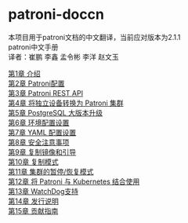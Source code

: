 # patroni-doccn
本项目用于patroni文档的中文翻译，当前应对版本为2.1.1<br/>
patroni中文手册<br/>
译者：崔鹏 李鑫 孟令彬 李洋 赵文玉<br/>

<a href='https://postgres-cn.github.io/patroni-doccn/tree/chapter1.html'>第1章 介绍<a/><br/>
<a href='https://postgres-cn.github.io/patroni-doccn/tree/chapter2.html'>第2章 Patroni配置<a/><br/>
<a href='https://postgres-cn.github.io/patroni-doccn/tree/chapter3.html'>第3章 Patroni REST API<a/><br/>
<a href='https://postgres-cn.github.io/patroni-doccn/tree/chapter4.html'>第4章 将独立设备转换为 Patroni 集群<a/><br/>
<a href='https://postgres-cn.github.io/patroni-doccn/tree/chapter5.html'>第5章 PostgreSQL 大版本升级<a/><br/>
<a href='https://postgres-cn.github.io/patroni-doccn/tree/chapter6.html'>第6章 环境配置设置<a/><br/>
<a href='https://postgres-cn.github.io/patroni-doccn/tree/chapter7.html'>第7章 YAML 配置设置<a/><br/>
<a href='https://postgres-cn.github.io/patroni-doccn/tree/chapter8.html'>第8章 安全注意事项<a/><br/>
<a href='https://postgres-cn.github.io/patroni-doccn/tree/chapter9.html'>第9章 复制镜像和引导<a/><br/>
<a href='https://postgres-cn.github.io/patroni-doccn/tree/chapter10.html'>第10章 复制模式<a/><br/>
<a href='https://postgres-cn.github.io/patroni-doccn/tree/chapter11.html'>第11章 集群的暂停/恢复模式<a/><br/>
<a href='https://postgres-cn.github.io/patroni-doccn/tree/chapter12.html'>第12章 将 Patroni 与 Kubernetes 结合使用<a/><br/>
<a href='https://postgres-cn.github.io/patroni-doccn/tree/chapter13.html'>第13章 WatchDog支持<a/><br/>
<a href='https://postgres-cn.github.io/patroni-doccn/tree/chapter14.html'>第14章 发行说明<a/><br/>
<a href='https://postgres-cn.github.io/patroni-doccn/tree/chapter15.html'>第15章 贡献指南<a/><br/>
